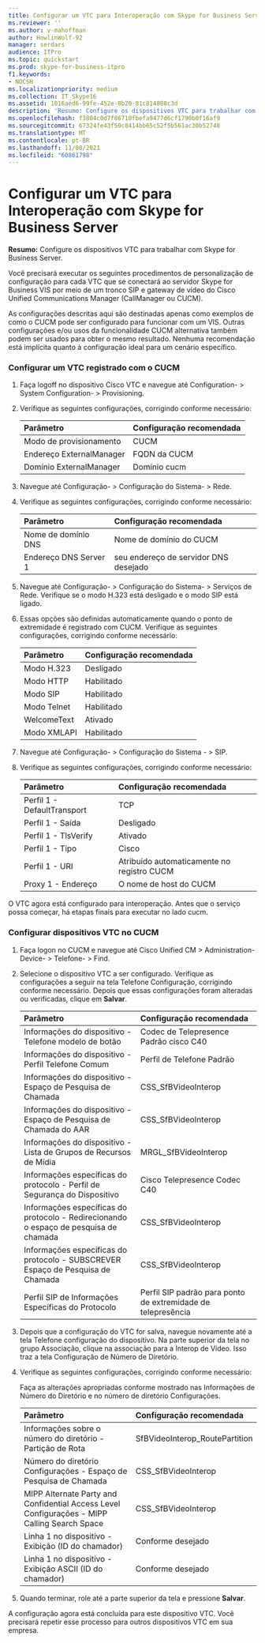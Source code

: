 ```yaml
---
title: Configurar um VTC para Interoperação com Skype for Business Server
ms.reviewer: ''
ms.author: v-mahoffman
author: HowlinWolf-92
manager: serdars
audience: ITPro
ms.topic: quickstart
ms.prod: skype-for-business-itpro
f1.keywords:
- NOCSH
ms.localizationpriority: medium
ms.collection: IT_Skype16
ms.assetid: 1016aed6-99fe-452e-8b20-81c814808c3d
description: 'Resumo: Configure os dispositivos VTC para trabalhar com Skype for Business Server.'
ms.openlocfilehash: f3804c0d7f86710fbefa9477d6cf1790b0f16af9
ms.sourcegitcommit: 67324fe43f50c8414bb65c52f5b561ac30b52748
ms.translationtype: MT
ms.contentlocale: pt-BR
ms.lasthandoff: 11/08/2021
ms.locfileid: "60861798"
---
```

# <a name="configure-a-vtc-for-interoperation-with-skype-for-business-server"></a>Configurar um VTC para Interoperação com Skype for Business Server
 
**Resumo:** Configure os dispositivos VTC para trabalhar com Skype for Business Server.
  
Você precisará executar os seguintes procedimentos de personalização de configuração para cada VTC que se conectará ao servidor Skype for Business VIS por meio de um tronco SIP e gateway de vídeo do Cisco Unified Communications Manager (CallManager ou CUCM).
  
As configurações descritas aqui são destinadas apenas como exemplos de como o CUCM pode ser configurado para funcionar com um VIS. Outras configurações e/ou usos da funcionalidade CUCM alternativa também podem ser usados para obter o mesmo resultado. Nenhuma recomendação está implícita quanto à configuração ideal para um cenário específico.
  
### <a name="configure-a-vtc-registered-with-cucm"></a>Configurar um VTC registrado com o CUCM

1. Faça logoff no dispositivo Cisco VTC e navegue até Configuration- \> System Configuration- \> Provisioning.
    
2. Verifique as seguintes configurações, corrigindo conforme necessário: 
    
   |**Parâmetro**|**Configuração recomendada**|
   |:-----|:-----|
   |Modo de provisionamento  <br/> | CUCM <br/> |
   |Endereço ExternalManager  <br/> | FQDN da CUCM <br/> |
   | Domínio ExternalManager <br/> |Domínio cucm  <br/> |
   
3. Navegue até Configuração- \> Configuração do Sistema- \> Rede.
    
4. Verifique as seguintes configurações, corrigindo conforme necessário: 
    
   |**Parâmetro**|**Configuração recomendada**|
   |:-----|:-----|
   |Nome de domínio DNS  <br/> | Nome de domínio do CUCM <br/> |
   |Endereço DNS Server 1  <br/> | seu endereço de servidor DNS desejado <br/> |
   
5. Navegue até Configuração- \> Configuração do Sistema- \> Serviços de Rede. Verifique se o modo H.323 está desligado e o modo SIP está ligado. 
    
6. Essas opções são definidas automaticamente quando o ponto de extremidade é registrado com CUCM. Verifique as seguintes configurações, corrigindo conforme necessário: 
    
   |**Parâmetro**|**Configuração recomendada**|
   |:-----|:-----|
   |Modo H.323  <br/> | Desligado <br/> |
   |Modo HTTP  <br/> | Habilitado <br/> |
   | Modo SIP <br/> | Habilitado <br/> |
   |Modo Telnet  <br/> | Habilitado <br/> |
   |WelcomeText  <br/> | Ativado <br/> |
   |Modo XMLAPI  <br/> | Habilitado <br/> |
   
7. Navegue até Configuração- \> Configuração do Sistema - \> SIP.
    
8. Verifique as seguintes configurações, corrigindo conforme necessário: 
    
   |**Parâmetro**|**Configuração recomendada**|
   |:-----|:-----|
   |Perfil 1 - DefaultTransport  <br/> | TCP <br/> |
   |Perfil 1 - Saída  <br/> | Desligado <br/> |
   |Perfil 1 - TlsVerify  <br/> | Ativado <br/> |
   |Perfil 1 - Tipo  <br/> | Cisco <br/> |
   |Perfil 1 - URI  <br/> | Atribuído automaticamente no registro CUCM <br/> |
   |Proxy 1 - Endereço  <br/> |O nome de host do CUCM  <br/> |
   
O VTC agora está configurado para interoperação. Antes que o serviço possa começar, há etapas finais para executar no lado cucm.
### <a name="configure-vtc-devices-on-cucm"></a>Configurar dispositivos VTC no CUCM

1. Faça logon no CUCM e navegue até Cisco Unified CM \> Administration- Device- \> Telefone- \> Find. 
    
2. Selecione o dispositivo VTC a ser configurado. Verifique as configurações a seguir na tela Telefone Configuração, corrigindo conforme necessário. Depois que essas configurações foram alteradas ou verificadas, clique em **Salvar**.
    
   |**Parâmetro**|**Configuração recomendada**|
   |:-----|:-----|
   |Informações do dispositivo - Telefone modelo de botão  <br/> | Codec de Telepresence Padrão cisco C40 <br/> |
   |Informações do dispositivo - Perfil Telefone Comum  <br/> | Perfil de Telefone Padrão <br/> |
   |Informações do dispositivo - Espaço de Pesquisa de Chamada  <br/> | CSS_SfBVideoInterop <br/> |
   |Informações do dispositivo - Espaço de Pesquisa de Chamada do AAR  <br/> | CSS_SfBVideoInterop <br/> |
   |Informações do dispositivo - Lista de Grupos de Recursos de Mídia  <br/> | MRGL_SfBVideoInterop <br/> |
   |Informações específicas do protocolo - Perfil de Segurança do Dispositivo  <br/> | Cisco Telepresence Codec C40 <br/> |
   |Informações específicas do protocolo - Redirecionando o espaço de pesquisa de chamada  <br/> | CSS_SfBVideoInterop <br/> |
   |Informações específicas do protocolo - SUBSCREVER Espaço de Pesquisa de Chamada  <br/> | CSS_SfBVideoInterop <br/> |
   |Perfil SIP de Informações Específicas do Protocolo  <br/> | Perfil SIP padrão para ponto de extremidade de telepresência <br/> |
   
3. Depois que a configuração do VTC for salva, navegue novamente até a tela Telefone configuração do dispositivo. Na parte superior da tela no grupo Associação, clique na associação para a Interop de Vídeo. Isso traz a tela Configuração de Número de Diretório. 
    
4. Verifique as seguintes configurações, corrigindo conforme necessário: 
    
    Faça as alterações apropriadas conforme mostrado nas Informações de Número do Diretório e no número de diretório Configurações.
    
   |**Parâmetro**|**Configuração recomendada**|
   |:-----|:-----|
   | Informações sobre o número do diretório - Partição de Rota <br/> | SfBVideoInterop_RoutePartition <br/> |
   |Número do diretório Configurações - Espaço de Pesquisa de Chamada  <br/> | CSS_SfBVideoInterop <br/> |
   |MlPP Alternate Party and Confidential Access Level Configurações - MlPP Calling Search Space  <br/> | CSS_SfBVideoInterop <br/> |
   |Linha 1 no dispositivo - Exibição (ID do chamador)  <br/> | Conforme desejado <br/> |
   |Linha 1 no dispositivo - Exibição ASCII (ID do chamador)  <br/> | Conforme desejado <br/> |
   
5. Quando terminar, role até a parte superior da tela e pressione **Salvar**. 
    
A configuração agora está concluída para este dispositivo VTC. Você precisará repetir esse processo para outros dispositivos VTC em sua empresa.

